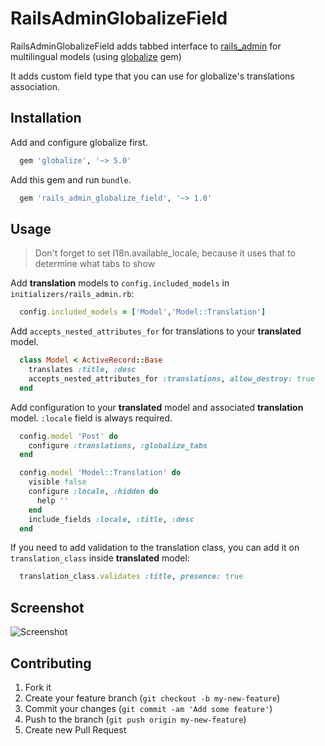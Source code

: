 # RailsAdminGlobalizeField

RailsAdminGlobalizeField adds tabbed interface to [rails_admin](https://github.com/sferik/rails_admin) for multilingual models (using [globalize](https://github.com/globalize/globalize) gem)

It adds custom field type that you can use for globalize's translations association.


## Installation

Add and configure globalize first.

``` ruby
  gem 'globalize', '~> 5.0'
```

Add this gem and run `bundle`.

``` ruby
  gem 'rails_admin_globalize_field', '~> 1.0'
```


## Usage

> Don't forget to set I18n.available_locale, because it uses that to determine what tabs to show

Add **translation** models to `config.included_models` in `initializers/rails_admin.rb`:
``` ruby
  config.included_models = ['Model','Model::Translation']
```

Add `accepts_nested_attributes_for` for translations to your **translated** model.

``` ruby
  class Model < ActiveRecord::Base
    translates :title, :desc
    accepts_nested_attributes_for :translations, allow_destroy: true
  end
```

Add configuration to your **translated** model and associated **translation** model. `:locale` field is always required.
``` ruby
  config.model 'Post' do
    configure :translations, :globalize_tabs
  end

  config.model 'Model::Translation' do
    visible false
    configure :locale, :hidden do
      help ''
    end
    include_fields :locale, :title, :desc
  end
```

If you need to add validation to the translation class, you can add it on `translation_class` inside **translated** model:
```ruby
  translation_class.validates :title, presence: true
```

## Screenshot

![Screenshot](https://raw.github.com/scarfaceDeb/rails_admin_globalize_field/screenshots/screenshots/shot1.png)

## Contributing

1. Fork it
2. Create your feature branch (`git checkout -b my-new-feature`)
3. Commit your changes (`git commit -am 'Add some feature'`)
4. Push to the branch (`git push origin my-new-feature`)
5. Create new Pull Request
